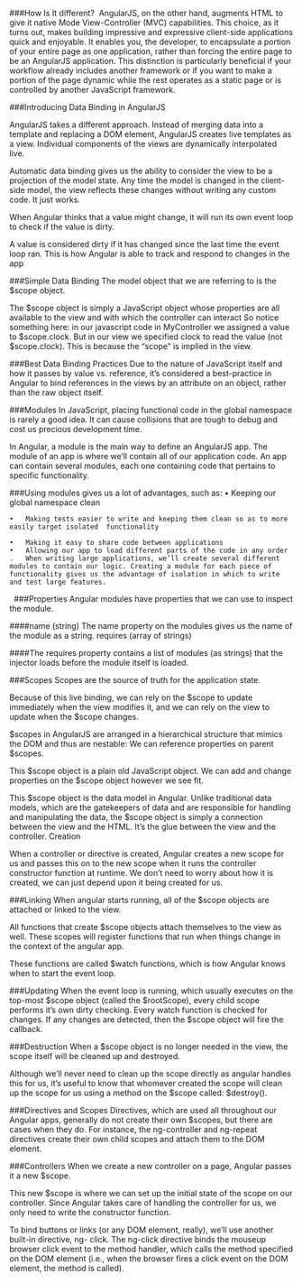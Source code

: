 ###How Is It different? 
 		AngularJS, on the other hand, augments HTML to give it native Mode View-Controller (MVC) capabilities. This choice, as it turns out, makes building impressive and expressive client-side applications quick and enjoyable. It enables you, the developer, to encapsulate a portion of your entire page as one application, rather than forcing the entire page to be an AngularJS application. This distinction is particularly beneficial if your workflow already includes another framework or if you want to make a portion of the page dynamic while the rest operates as a static page or is controlled by another JavaScript framework.

###Introducing Data Binding in AngularJS

AngularJS takes a different approach. Instead of merging data into a template and replacing a DOM element, AngularJS creates live templates as a view. Individual components of the views are dynamically interpolated live.

Automatic data binding gives us the ability to consider the view to be a projection of the model state. Any time the model is changed in the client-side model, the view reflects these changes without writing any custom code. It just works.

When Angular thinks that a value might change, it will run its own event loop to check if the value is dirty.

A value is considered dirty if it has changed since the last time the event loop ran. This is how Angular is able to track and respond to changes in the app

###Simple Data Binding
The model object that we are referring to is the $scope object.

The $scope object is simply a JavaScript object whose properties are all available to the view and with which the controller can interact
So notice something here: in our javascript code in MyController we assigned a value to $scope.clock. But in our view we specified clock to read the value (not $scope.clock). This is because the “scope” is implied in the view.


###Best Data Binding Practices
Due to the nature of JavaScript itself and how it passes by value vs. reference, it’s considered a best-practice in Angular to bind references in the views by an attribute on an object, rather than the raw object itself.


###Modules
In JavaScript, placing functional code in the global namespace is rarely a good idea. It can cause collisions that are tough to debug and cost us precious development time.

In Angular, a module is the main way to define an AngularJS app. The module of an app is where we’ll contain all of our application code. An app can contain several modules, each one containing code that pertains to specific functionality.

###Using modules gives us a lot of advantages, such as:
	•	Keeping our global namespace clean 

	•	Making tests easier to write and keeping them clean so as to more easily target isolated  functionality 

	•	Making it easy to share code between applications 
	•	Allowing our app to load different parts of the code in any order 
	.	When writing large applications, we’ll create several different modules to contain our logic. Creating a module for each piece of functionality gives us the advantage of isolation in which to write and test large features.
   
###Properties
Angular modules have properties that we can use to inspect the module.

####name (string)
The name property on the modules gives us the name of the module as a string. requires (array of strings)

####The requires property contains a list of modules (as strings) that the injector loads before the module itself is loaded.

###Scopes
Scopes are the source of truth for the application state.

Because of this live binding, we can rely on the $scope to update immediately when the view modifies it, and we can rely on the view to update when the $scope changes.

$scopes in AngularJS are arranged in a hierarchical structure that mimics the DOM and thus are nestable: We can reference properties on parent $scopes.

This $scope object is a plain old JavaScript object. We can add and change properties on the
$scope object however we see fit.

This $scope object is the data model in Angular. Unlike traditional data models, which are the gatekeepers of data and are responsible for handling and manipulating the data, the $scope object is simply a connection between the view and the HTML. It’s the glue between the view and the controller.
Creation

When a controller or directive is created, Angular creates a new scope for us and passes this on to the new scope when it runs the controller constructor function at runtime. We don’t need to worry about how it is created, we can just depend upon it being created for us.

###Linking
When angular starts running, all of the $scope objects are attached or linked to the view.

All functions that create $scope objects attach themselves to the view as well. These scopes will register functions that run when things change in the context of the angular app.

These functions are called $watch functions, which is how Angular knows when to start the event loop.

###Updating
When the event loop is running, which usually executes on the top-most $scope object (called the $rootScope), every child scope performs it’s own dirty checking. Every watch function is checked for changes. If any changes are detected, then the $scope object will fire the callback.

###Destruction
When a $scope object is no longer needed in the view, the scope itself will be cleaned up and destroyed.

Although we’ll never need to clean up the scope directly as angular handles this for us, it’s useful to know that whomever created the scope will clean up the scope for us using a method on the $scope called: $destroy().

###Directives and Scopes
Directives, which are used all throughout our Angular apps, generally do not create their own $scopes, but there are cases when they do. For instance, the ng-controller and ng-repeat directives create their own child scopes and attach them to the DOM element.

###Controllers
When we create a new controller on a page, Angular passes it a new $scope.

 This new $scope is where we can set up the initial state of the scope on our controller. Since Angular takes care of handling the controller for us, we only need to write the constructor function.

To bind buttons or links (or any DOM element, really), we’ll use another built-in directive, ng- click. The ng-click directive binds the mouseup browser click event to the method handler, which calls the method specified on the DOM element (i.e., when the browser fires a click event on the DOM element, the method is called).
